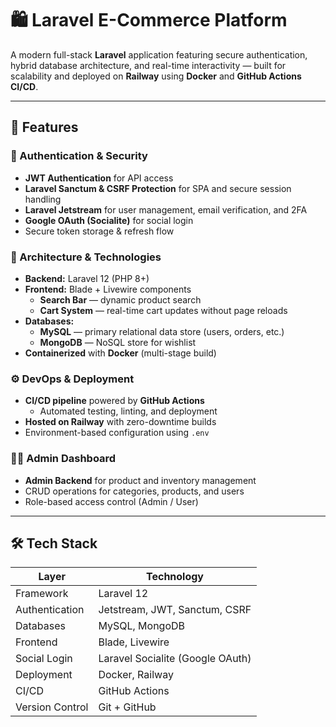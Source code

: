 # 🛍️ Laravel E-Commerce Platform

A modern full-stack **Laravel** application featuring secure authentication, hybrid database architecture, and real-time interactivity — built for scalability and deployed on **Railway** using **Docker** and **GitHub Actions CI/CD**.

---

## 🚀 Features

### 🔐 Authentication & Security
- **JWT Authentication** for API access  
- **Laravel Sanctum & CSRF Protection** for SPA and secure session handling  
- **Laravel Jetstream** for user management, email verification, and 2FA  
- **Google OAuth (Socialite)** for social login  
- Secure token storage & refresh flow  

### 🧩 Architecture & Technologies
- **Backend:** Laravel 12 (PHP 8+)  
- **Frontend:** Blade + Livewire components  
  - **Search Bar** — dynamic product search  
  - **Cart System** — real-time cart updates without page reloads  
- **Databases:**  
  - **MySQL** — primary relational data store (users, orders, etc.)  
  - **MongoDB** — NoSQL store for wishlist 
- **Containerized** with **Docker** (multi-stage build)  

### ⚙️ DevOps & Deployment
- **CI/CD pipeline** powered by **GitHub Actions**  
  - Automated testing, linting, and deployment  
- **Hosted on Railway** with zero-downtime builds  
- Environment-based configuration using `.env`  

### 🧑‍💼 Admin Dashboard
- **Admin Backend** for product and inventory management  
- CRUD operations for categories, products, and users  
- Role-based access control (Admin / User)  

---

## 🛠️ Tech Stack

| Layer | Technology |
|-------|-------------|
| Framework | Laravel 12 |
| Authentication | Jetstream, JWT, Sanctum, CSRF |
| Databases | MySQL, MongoDB |
| Frontend | Blade, Livewire |
| Social Login | Laravel Socialite (Google OAuth) |
| Deployment | Docker, Railway |
| CI/CD | GitHub Actions |
| Version Control | Git + GitHub |
